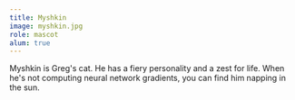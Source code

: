 ```yaml
---
title: Myshkin
image: myshkin.jpg
role: mascot
alum: true
---
```


Myshkin is Greg's cat.
He has a fiery personality and a zest for life.
When he's not computing neural network gradients, you can find him napping in the sun.